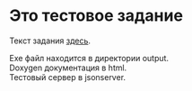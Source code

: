 # Это тестовое задание

Текст задания <a href='https://docs.google.com/document/d/1a3vBk26hIqZatFyrgnKM_ZSkWStXe4OzbySPs9EEyhA/edit#heading=h.yhwtk7vp1066'>здесь</a>.  

Exe файл находится в директории output.  
Doxygen документация в html.  
Тестовый сервер в jsonserver.  